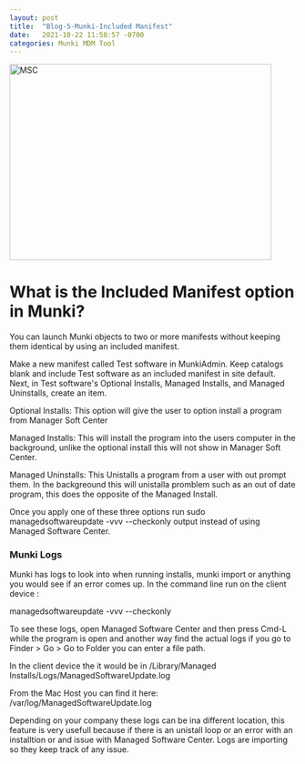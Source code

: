 ```yaml
---
layout: post
title:  "Blog-5-Munki-Included Manifest"
date:   2021-10-22 11:58:57 -0700
categories: Munki MDM Tool
---
```


<img src="https://www.alansiu.net/munkiguide/wp-content/uploads/2019/01/munkiadmin05.png" alt="MSC" width="460" height="345">



<h1>What is the Included Manifest option in Munki?</h1>
You can launch Munki objects to two or more manifests without keeping them 
identical by using an included manifest.

Make a new manifest called Test software in MunkiAdmin. Keep catalogs blank and include Test software as an included manifest in site default. Next, in Test software's Optional Installs, Managed Installs, and Managed Uninstalls, create an item.

Optional Installs: This option will give the user to option install a program from Manager Soft Center

Managed Installs:  This will install the program into the users computer in the background, unlike the optional install this will not show in Manager Soft Center.

Managed Uninstalls: This Unistalls a program from a user with out prompt them. In the backgreound this will unistalla promblem such as an out of date program, this does the opposite of the Managed Install.

 Once you apply one of these three options run
 sudo managedsoftwareupdate -vvv --checkonly 
 output instead of using Managed Software Center.

<h3>Munki Logs </h3>

Munki has logs to look into when running installs, munki import or anything you would see if an error comes up. In the command line run on the client device :

managedsoftwareupdate -vvv --checkonly

To see these logs, open Managed Software Center and then press Cmd-L while the program is open and another way find the actual logs if you go to 
Finder > Go > Go to Folder
 you can enter a file path.

 In the client device the it would be in 
 /Library/Managed Installs/Logs/ManagedSoftwareUpdate.log

 From the Mac Host you can find it here:
 /var/log/ManagedSoftwareUpdate.log

Depending on your company these logs can be ina different location, this feature is very usefull because if there is an unistall loop or an error with an installtion or and issue with Managed Software Center. Logs are  importing so they keep track of any issue.